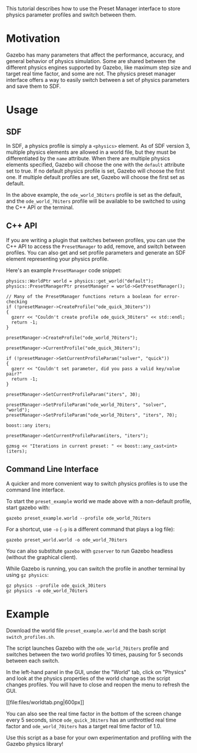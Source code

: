This tutorial describes how to use the Preset Manager interface to store
physics parameter profiles and switch between them.

# Motivation
Gazebo has many parameters that affect the performance, accuracy, and general
behavior of physics simulation. Some are shared between the different physics
engines supported by Gazebo, like maximum step size and target real time
factor, and some are not. The physics preset manager interface offers a way to
easily switch between a set of physics parameters and save them to SDF.

# Usage

## SDF
In SDF, a physics profile is simply a `<physics>` element. As of SDF version 3,
multiple physics elements are allowed in a world file, but they must be
differentiated by the `name` attribute. When there are multiple physics elements
specified, Gazebo will choose the one with the `default` attribute set to true.
If no default physics profile is set, Gazebo will choose the first one. If
multiple default profiles are set, Gazebo will choose the first set as default.

<include src='https://bitbucket.org/osrf/gazebo_tutorials/raw/51a6ddef47799aba9c7a7347418191be69e02662/default/files/preset_example.world'/>

In the above example, the `ode_world_30iters` profile is set as the default, and the `ode_world_70iters`
profile will be available to be switched to using the C++ API or the terminal.

## C++ API
If you are writing a plugin that switches between profiles, you can use the C++
API to access the `PresetManager` to add, remove, and switch between profiles.
You can also get and set profile parameters and generate an SDF element
representing your physics profile.

Here's an example `PresetManager` code snippet:

```
physics::WorldPtr world = physics::get_world("default");
physics::PresetManagerPtr presetManager = world->GetPresetManager();

// Many of the PresetManager functions return a boolean for error-checking
if (!presetManager->CreateProfile("ode_quick_30iters"))
{
  gzerr << "Couldn't create profile ode_quick_30iters" << std::endl;
  return -1;
}

presetManager->CreateProfile("ode_world_70iters");

presetManager->CurrentProfile("ode_quick_30iters");

if (!presetManager->SetCurrentProfileParam("solver", "quick"))
{
  gzerr << "Couldn't set parameter, did you pass a valid key/value pair?"
  return -1;
}

presetManager->SetCurrentProfileParam("iters", 30);

presetManager->SetProfileParam("ode_world_70iters", "solver", "world");
presetManager->SetProfileParam("ode_world_70iters", "iters", 70);

boost::any iters;

presetManager->GetCurrentProfileParam(iters, "iters");

gzmsg << "Iterations in current preset: " << boost::any_cast<int>(iters);
```

## Command Line Interface
A quicker and more convenient way to switch physics profiles is to use the
command line interface.

To start the `preset_example` world we made above with a non-default profile,
start gazebo with:

```
gazebo preset_example.world --profile ode_world_70iters
```

For a shortcut, use `-o` (`-p` is a different command that plays a log file):

```
gazebo preset_world.world -o ode_world_70iters
```

You can also substitute `gazebo` with `gzserver` to run Gazebo headless
(without the graphical client).

While Gazebo is running, you can switch the profile in another terminal
by using `gz physics`:

```
gz physics --profile ode_quick_30iters
gz physics -o ode_world_70iters
```

# Example

Download the world file `preset_example.world` and the bash script
`switch_profiles.sh`.

<include src='https://bitbucket.org/osrf/gazebo_tutorials/raw/51a6ddef47799aba9c7a7347418191be69e02662/default/files/switch_profiles.sh'/>

The script launches Gazebo with the `ode_world_70iters` profile and switches between
the two world profiles 10 times, pausing for 5 seconds between each switch.

In the left-hand panel in the GUI, under the "World" tab, click on "Physics" and look
at the physics properties of the world change as the script changes profiles. You will have
to close and reopen the menu to refresh the GUI.

[[file:files/worldtab.png|600px]]

You can also see the real time factor in the bottom of the screen change every 5 seconds,
since `ode_quick_30iters` has an unthrottled real time factor and `ode_world_70iters` has a
target real time factor of 1.0.

Use this script as a base for your own experimentation and profiling with the Gazebo physics
library!
